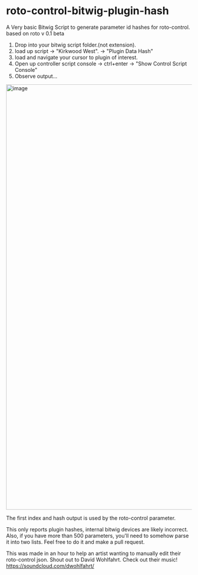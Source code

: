 # roto-control-bitwig-plugin-hash
A Very basic Bitwig Script to generate parameter id hashes for roto-control. based on roto v 0.1 beta

1. Drop into your bitwig script folder.(not extension).
2. load up script -> "Kirkwood West". -> "Plugin Data Hash"
3. load and navigate your cursor to plugin of interest.
4. Open up controller script console -> ctrl+enter -> "Show Control Script Console"
5. Observe output...

<img width="1155" alt="image" src="https://github.com/user-attachments/assets/9d73f66e-6698-46e4-922a-f8bac0abd944" />

The first index and hash output is used by the roto-control parameter.

This only reports plugin hashes, internal bitwig devices are likely incorrect. Also, if you have more than 500 parameters, you'll need to somehow parse it into two lists. Feel free to do it and make a pull request.

This was made in an hour to help an artist wanting to manually edit their roto-control json. 
Shout out to David Wohlfahrt. Check out their music! https://soundcloud.com/dwohlfahrt/
